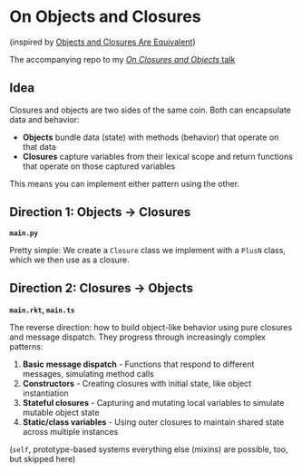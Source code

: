 # On Objects and Closures

(inspired by [Objects and Closures Are Equivalent](https://wiki.c2.com/?ClosuresAndObjectsAreEquivalent))

The accompanying repo to my [_On Closures and Objects_ talk](https://tu-lambda.github.io/#29.10.25)

## Idea

Closures and objects are two sides of the same coin. Both can encapsulate data and behavior:

- **Objects** bundle data (state) with methods (behavior) that operate on that data
- **Closures** capture variables from their lexical scope and return functions that operate on those captured variables

This means you can implement either pattern using the other.

## Direction 1: Objects → Closures

**`main.py`**

Pretty simple: We create a `Closure` class we implement with a `PlusN` class, which we then use as a closure.

## Direction 2: Closures → Objects

**`main.rkt`, `main.ts`**

The reverse direction: how to build object-like behavior using pure closures and message dispatch. They progress through increasingly complex patterns:

1. **Basic message dispatch** - Functions that respond to different messages, simulating method calls
2. **Constructors** - Creating closures with initial state, like object instantiation
3. **Stateful closures** - Capturing and mutating local variables to simulate mutable object state
4. **Static/class variables** - Using outer closures to maintain shared state across multiple instances

(`self`, prototype-based systems everything else (mixins) are possible, too, but skipped here)
